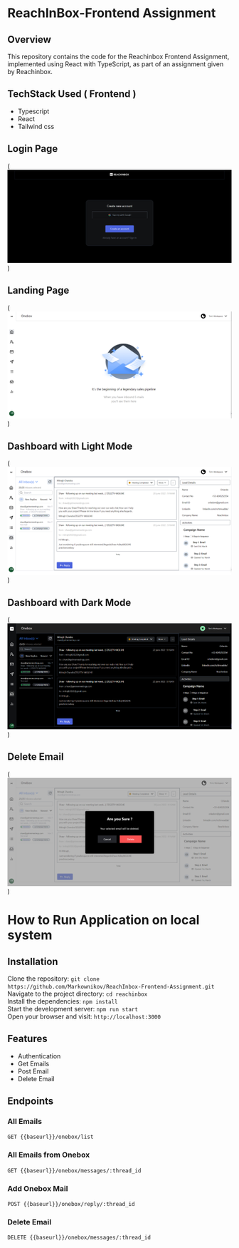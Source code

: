 # ReachInBox-Frontend Assignment

## Overview
This repository contains the code for the Reachinbox Frontend Assignment, implemented using React with TypeScript, as part of an assignment given by Reachinbox.

## TechStack Used ( Frontend )
  - Typescript
  - React
  - Tailwind css



## Login Page

(![login page](<reachinbox/src/assets/Login Page.png>))

## Landing Page

(![landing page](<reachinbox/src/assets/Landing Page.png>))

## Dashboard with Light Mode
 
(![Dashboard light](<reachinbox/src/assets/Dashboard with Light mode.png>))

## Dashboard with Dark Mode

(![Dashboard dark](<reachinbox/src/assets/Dashboard with Dark mode.png>))

## Delete Email 

(![Email](<reachinbox/src/assets/Delete mail.png>))



 # How to Run Application on local system <br/>
 
   <h2>Installation</h2>
   
   Clone the repository:   ``` git clone https://github.com/Markownikov/ReachInbox-Frontend-Assignment.git  ``` <br/>
   Navigate to the project directory:   ``` cd reachinbox ``` <br/>
   Install the dependencies:   ``` npm install ``` <br/>
   Start the development server:   ``` npm run start ``` <br/>
   Open your browser and visit:   ``` http://localhost:3000 ``` <br/>
   

   ## Features 
   
  - Authentication
  - Get Emails
  - Post Email
  - Delete Email


   <h2>Endpoints</h2>
   <h3>All Emails</h3>
   <pre><code>GET {{baseurl}}/onebox/list </code></pre>

   <h3>All Emails from Onebox</h3>
   <pre><code>GET {{baseurl}}/onebox/messages/:thread_id </code></pre>

   <h3>Add Onebox Mail</h3>
   <pre><code>POST {{baseurl}}/onebox/reply/:thread_id </code></pre>

   <h3>Delete Email</h3>
   <pre><code>DELETE {{baseurl}}/onebox/messages/:thread_id </code></pre>

 
   
